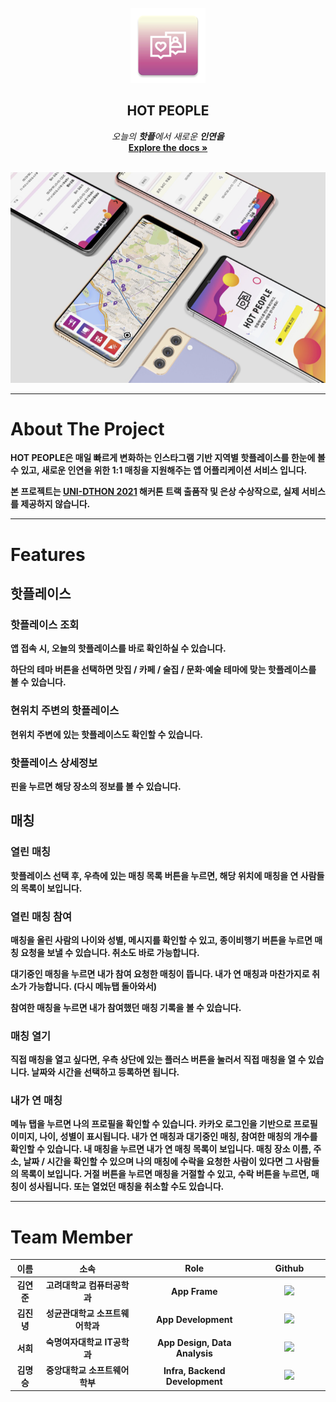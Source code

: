 <br />
<div align="center">
  <a href="https://github.com/unid-ton-2021-team115/HOT_PEOPLE">
    <img src="images/logo.png" alt="Logo" width="120" height="120">
  </a>

  <h2 align="center">HOT PEOPLE</h2>

  <p align="center">
    <em> 오늘의 <b>핫플</b>에서 새로운 <b>인연<b/>을</em>
    <br />
    <a href="https://github.com/unid-ton-2021-team115/HOT_PEOPLE/blob/main/readme.md"><strong>Explore the docs »</strong></a>
    <br />
    <br />
  </p>
</div>

<img src="images/appdesign.png" class="center">

---

# About The Project


**HOT PEOPLE**은 매일 빠르게 변화하는 인스타그램 기반 지역별 핫플레이스를 한눈에 볼 수 있고, 새로운 인연을 위한 1:1 매칭을 지원해주는 앱 어플리케이션 서비스 입니다.

본 프로젝트는 [**UNI-DTHON 2021**](https://www.unidthon.com/uni-dthon-2021-1) 해커톤 트랙 출품작 및 은상 수상작으로, 실제 서비스를 제공하지 않습니다.


---

# Features

## 핫플레이스

### 핫플레이스 조회

앱 접속 시, 오늘의 핫플레이스를 바로 확인하실 수 있습니다.

하단의 테마 버튼을 선택하면 **맛집 / 카페 / 술집 / 문화·예술** 테마에 맞는 핫플레이스를 볼 수 있습니다.
 

### 현위치 주변의 핫플레이스


현위치 주변에 있는 핫플레이스도 확인할 수 있습니다.
 


### 핫플레이스 상세정보

핀을 누르면 해당 장소의 정보를 볼 수 있습니다.
 

## 매칭

### 열린 매칭

핫플레이스 선택 후, 우측에 있는 매칭 목록 버튼을 누르면, 해당 위치에 매칭을 연 사람들의 목록이 보입니다.
 
### 열린 매칭 참여

매칭을 올린 사람의 나이와 성별, 메시지를 확인할 수 있고, 종이비행기 버튼을 누르면 매칭 요청을 보낼 수 있습니다. 취소도 바로 가능합니다.

대기중인 매칭을 누르면 내가 참여 요청한 매칭이 뜹니다. 내가 연 매칭과 마찬가지로 취소가 가능합니다.
(다시 메뉴탭 돌아와서)

참여한 매칭을 누르면 내가 참여했던 매칭 기록을 볼 수 있습니다.


### 매칭 열기
직접 매칭을 열고 싶다면, 우측 상단에 있는 플러스 버튼을 눌러서 직접 매칭을 열 수 있습니다. 날짜와 시간을 선택하고 등록하면 됩니다.

### 내가 연 매칭
메뉴 탭을 누르면 나의 프로필을 확인할 수 있습니다. 카카오 로그인을 기반으로 프로필 이미지, 나이, 성별이 표시됩니다. 내가 연 매칭과 대기중인 매칭, 참여한 매칭의 개수를 확인할 수 있습니다.
내 매칭을 누르면 내가 연 매칭 목록이 보입니다. 매칭 장소 이름, 주소, 날짜 / 시간을 확인할 수 있으며 나의 매칭에 수락을 요청한 사람이 있다면 그 사람들의 목록이 보입니다. 거절 버튼을 누르면 매칭을 거절할 수 있고, 수락 버튼을 누르면, 매칭이 성사됩니다. 또는 열었던 매칭을 취소할 수도 있습니다.


---

# Team Member

<table width="900">
<thead>
    <tr>
        <th width="50" align="center">이름</th>
		<th width="100" align="center">소속</th>
        <th width="250" align="center">Role</th>
        <th width="150" align="center">Github</th>
    </tr> 
</thead>

<tbody>
    <tr>
       <td width="50" align="center">김연준</td>
		<td width="250" align="center">고려대학교 컴퓨터공학과</td>
        <td width="250" align="center">App Frame</td>
        <td width="150" align="center">	
	        <a href="https://github.com/coldreason">
	            <img src="https://img.shields.io/badge/coldreason-655ced?style=social&logo=github"/>
	        </a>
        </td>
    </tr>
    <tr>
        <td width="50" align="center">김진녕</td>
		<td width="250" align="center">성균관대학교 소프트웨어학과</td>
        <td width="250" align="center">App Development</td>
        <td width="150" align="center">	
	        <a href="https://github.com/DivisonOfficer">
	            <img src="https://img.shields.io/badge/DivisonOfficer-655ced?style=social&logo=github"/>
	        </a>
        </td>
    </tr>
    <tr>
        <td width="50" align="center">서희</td>
		<td width="250" align="center">숙명여자대학교 IT공학과</td>
        <td width="250" align="center">App Design, Data Analysis</td>
        <td width="150" align="center">	
	        <a href="https://github.com/crisis513">
	            <img src="https://img.shields.io/badge/crisis513-655ced?style=social&logo=github"/>
	        </a>
        </td>
    </tr>
    <tr>
        <td width="50" align="center">김명승</td>
		<td width="250" align="center">중앙대학교 소프트웨어학부</td>
        <td width="250" align="center">Infra, Backend Development</td>
        <td width="150" align="center">	
	        <a href="https://github.com/mskim9967">
	            <img src="https://img.shields.io/badge/mskim9967-655ced?style=social&logo=github"/>
	        </a>
        </td>
    </tr>
</tbody>
</table>
